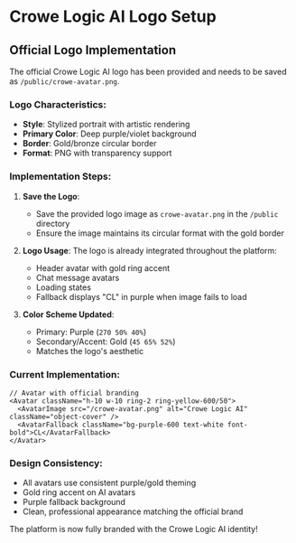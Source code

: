 # Crowe Logic AI Logo Setup

## Official Logo Implementation

The official Crowe Logic AI logo has been provided and needs to be saved as `/public/crowe-avatar.png`.

### Logo Characteristics:
- **Style**: Stylized portrait with artistic rendering
- **Primary Color**: Deep purple/violet background
- **Border**: Gold/bronze circular border
- **Format**: PNG with transparency support

### Implementation Steps:

1. **Save the Logo**:
   - Save the provided logo image as `crowe-avatar.png` in the `/public` directory
   - Ensure the image maintains its circular format with the gold border

2. **Logo Usage**:
   The logo is already integrated throughout the platform:
   - Header avatar with gold ring accent
   - Chat message avatars
   - Loading states
   - Fallback displays "CL" in purple when image fails to load

3. **Color Scheme Updated**:
   - Primary: Purple (`270 50% 40%`)
   - Secondary/Accent: Gold (`45 65% 52%`)
   - Matches the logo's aesthetic

### Current Implementation:

```tsx
// Avatar with official branding
<Avatar className="h-10 w-10 ring-2 ring-yellow-600/50">
  <AvatarImage src="/crowe-avatar.png" alt="Crowe Logic AI" className="object-cover" />
  <AvatarFallback className="bg-purple-600 text-white font-bold">CL</AvatarFallback>
</Avatar>
```

### Design Consistency:
- All avatars use consistent purple/gold theming
- Gold ring accent on AI avatars
- Purple fallback background
- Clean, professional appearance matching the official brand

The platform is now fully branded with the Crowe Logic AI identity! 
